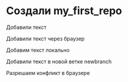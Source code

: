 ﻿# Создали my_first_repo

Добавили текст

Добавили текст через браузер


Добавим текст локально

Добавили текст в новой ветке newbranch


Разрешаем конфликт в браузере

